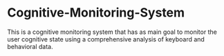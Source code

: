 # Cognitive-Monitoring-System
This is a cognitive monitoring system that has as main goal to monitor the user cognitive state using a comprehensive analysis of keyboard and behavioral data.

